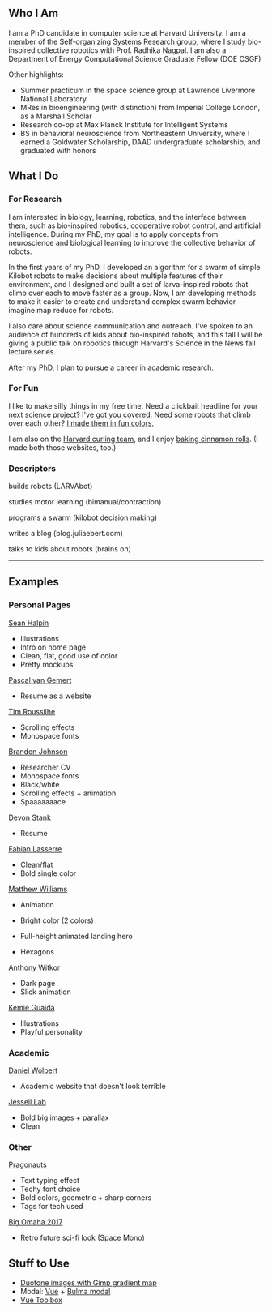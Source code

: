 ## Who I Am

I am a PhD candidate in computer science at Harvard University. I am a member of the Self-organizing Systems Research group, where I study bio-inspired collective robotics with Prof. Radhika Nagpal. I am also a Department of Energy Computational Science Graduate Fellow (DOE CSGF)

Other highlights:

- Summer practicum in the space science group at Lawrence Livermore National Laboratory
- MRes in bioengineering (with distinction) from Imperial College London, as a Marshall Scholar
- Research co-op at Max Planck Institute for Intelligent Systems
- BS in behavioral neuroscience from Northeastern University, where I earned a Goldwater Scholarship, DAAD undergraduate scholarship, and graduated with honors

## What I Do

### For Research

I am interested in biology, learning, robotics, and the interface between them, such as bio-inspired robotics, cooperative robot control, and artificial intelligence. During my PhD, my goal is to apply concepts from neuroscience and biological learning to improve the collective behavior of robots.

In the first years of my PhD, I developed an algorithm for a swarm of simple Kilobot robots to make decisions about multiple features of their environment, and I designed and built a set of larva-inspired robots that climb over each to move faster as a group. Now, I am developing methods to make it easier to create and understand complex swarm behavior -- imagine map reduce for robots.

I also care about science communication and outreach. I've spoken to an audience of hundreds of kids about bio-inspired robots, and this fall I will be giving a public talk on robotics through Harvard's Science in the News fall lecture series.

After my PhD, I plan to pursue a career in academic research.

### For Fun

I like to make silly things in my free time. Need a clickbait headline for your next science project? [I've got you covered.](http://sciencebait.juliaebert.com) Need some robots that climb over each other? [I made them in fun colors.](http://fab.cba.mit.edu/classes/863.17/Harvard/people/julia-ebert/project/)

I am also on the [Harvard curling team](http://harvardcurling.com/), and I enjoy [baking cinnamon rolls](http://lazybaker.juliaebert.com/). (I made both those websites, too.)

### Descriptors

builds robots (LARVAbot)

studies motor learning (bimanual/contraction)

programs a swarm (kilobot decision making)

writes a blog (blog.juliaebert.com)

talks to kids about robots (brains on)



---

## Examples

### Personal Pages

[Sean Halpin](http://seanhalpin.io/)

- Illustrations
- Intro on home page
- Clean, flat, good use of color
- Pretty mockups

[Pascal van Gemert](http://www.pascalvangemert.nl/)

- Resume as a website

[Tim Roussilhe](http://timroussilhe.com/)

- Scrolling effects
- Monospace fonts

[Brandon Johnson](http://brandoncjohnson.com/)

- Researcher CV
- Monospace fonts
- Black/white
- Scrolling effects + animation
- Spaaaaaaace

[Devon Stank](https://www.devonstank.com/)

- Resume

[Fabian Lasserre](https://www.primative.net/)

- Clean/flat
- Bold single color

[Matthew Williams](http://findmatthew.com/)

- Animation

- Bright color (2 colors)
- Full-height animated landing hero
- Hexagons

[Anthony Witkor](http://anthonydesigner.com/)

- Dark page
- Slick animation

[Kemie Guaida](http://www.monolinea.com/)

- Illustrations
- Playful personality

### Academic

[Daniel Wolpert](https://wolpertlab.neuroscience.columbia.edu/)

- Academic website that doesn't look terrible

[Jessell Lab](http://jesselllab.com/)

- Bold big images + parallax
- Clean

### Other

[Pragonauts](http://pragonauts.com/#)

- Text typing effect
- Techy font choice
- Bold colors, geometric + sharp corners
- Tags for tech used

[Big Omaha 2017](https://www.typewolf.com/site-of-the-day/big-omaha-2017)

- Retro future sci-fi look (Space Mono)

## Stuff to Use

- [Duotone images with Gimp gradient map](https://photo.stackexchange.com/questions/85291/how-do-i-create-a-split-tone-effect-using-gimp)
- Modal: [Vue](https://vuejs.org/v2/examples/modal.html) + [Bulma modal](https://bulma.io/documentation/components/modal/)
- [Vue Toolbox](http://www.vuetoolbox.com/)